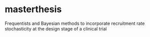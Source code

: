 # masterthesis
Frequentists and Bayesian methods to incorporate recruitment rate stochasticity at the design stage of a clinical trial
